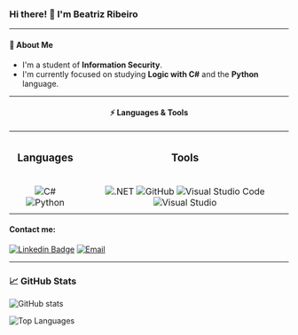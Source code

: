 ### Hi there! 👋 I'm Beatriz Ribeiro

---

#### 🚀 About Me

- I'm a student of **Information Security**.
- I'm currently focused on studying **Logic with C#** and the **Python** language.

---

<h4 align="center">⚡ Languages & Tools</h4>

<table align="center">
  <tr>
    <td align="center" style="padding: 10px;">
      <h3>Languages</h3>
      <br>
      <img src="https://img.shields.io/badge/C%23-239120?style=for-the-badge&logo=c-sharp&logoColor=white" alt="C#" />
      <img src="https://img.shields.io/badge/Python-3776AB?style=for-the-badge&logo=python&logoColor=white" alt="Python" />
    </td>
    <td align="center" style="padding: 10px;">
      <h3>Tools</h3>
      <br>
      <img src="https://img.shields.io/badge/.NET-512BD4?style=for-the-badge&logo=dotnet&logoColor=white" alt=".NET" />
      <img src="https://img.shields.io/badge/GitHub-100000?style=for-the-badge&logo=github&logoColor=white" alt="GitHub" />
      <img src="https://img.shields.io/badge/Visual%20Studio%20Code-007ACC?style=for-the-badge&logo=visual-studio-code&logoColor=white" alt="Visual Studio Code" />
      <img src="https://img.shields.io/badge/Visual%20Studio-5C2D91?style=for-the-badge&logo=visual-studio&logoColor=white" alt="Visual Studio" />
    </td>
  </tr>
</table
  
---

#### Contact me:

[![Linkedin Badge](https://img.shields.io/badge/-LinkedIn-blue?style=flat-square&logo=Linkedin&logoColor=white&link=https://www.linkedin.com/in/beatriz-ribeiro-tech)](https://www.linkedin.com/in/beatriz-ribeiro-tech)
<a href="mailto:beatrizribeiro.milli@gmail.com">
  <img alt="Email" src="https://img.shields.io/badge/-Email-c14438?style=flat-square&logo=Gmail&logoColor=white" />
</a>

---

### 📈 GitHub Stats

![GitHub stats](https://github-readme-stats.vercel.app/api?username=cyberibeiro&show_icons=true&theme=transparent&title_color=E91E63&text_color=F8F8F2&icon_color=E91E63&hide_border=true&ring_color=FF0000)

![Top Languages](https://github-readme-stats.vercel.app/api/top-langs/?username=cyberibeiro&layout=compact&theme=transparent&hide_border=true&title_color=E91E63&text_color=F8F8F2&bg_color=00000000&card_width=320&locale=en)
